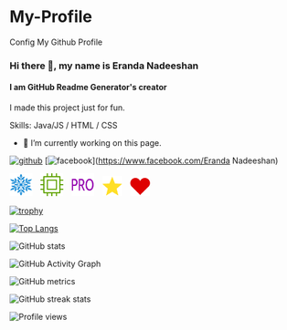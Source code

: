 # My-Profile
 Config My Github Profile 
### Hi there 👋, my name is Eranda Nadeeshan
#### I am GitHub Readme Generator's creator
I made this project just for fun.

Skills: Java/JS / HTML / CSS

- 🔭 I’m currently working on this page. 


[<img src='https://cdn.jsdelivr.net/npm/simple-icons@3.0.1/icons/github.svg' alt='github' height='40'>](https://github.com/Eranda7896)  [<img src='https://cdn.jsdelivr.net/npm/simple-icons@3.0.1/icons/facebook.svg' alt='facebook' height='40'>](https://www.facebook.com/Eranda Nadeeshan)  

<a href='https://archiveprogram.github.com/'><img src='https://raw.githubusercontent.com/acervenky/animated-github-badges/master/assets/acbadge.gif' width='40' height='40'></a> <a href='https://docs.github.com/en/developers'><img src='https://raw.githubusercontent.com/acervenky/animated-github-badges/master/assets/devbadge.gif' width='40' height='40'></a> <a href='https://github.com/pricing'><img src='https://raw.githubusercontent.com/acervenky/animated-github-badges/master/assets/pro.gif' width='40' height='40'></a> <a href='https://stars.github.com/'><img src='https://raw.githubusercontent.com/acervenky/animated-github-badges/master/assets/starbadge.gif' width='35' height='35'></a> <a href='https://docs.github.com/en/github/supporting-the-open-source-community-with-github-sponsors'><img src='https://raw.githubusercontent.com/acervenky/animated-github-badges/master/assets/sponsorbadge.gif' width='35' height='35'></a> 

[![trophy](https://github-profile-trophy.vercel.app/?username=Eranda7896)](https://github.com/ryo-ma/github-profile-trophy)

[![Top Langs](https://github-readme-stats.vercel.app/api/top-langs/?username=Eranda7896)](https://github.com/anuraghazra/github-readme-stats)

![GitHub stats](https://github-readme-stats.vercel.app/api?username=Eranda7896&show_icons=true&count_private=true)  

![GitHub Activity Graph](https://activity-graph.herokuapp.com/graph?username=Eranda7896)  

![GitHub metrics](https://metrics.lecoq.io/Eranda7896)  

![GitHub streak stats](https://github-readme-streak-stats.herokuapp.com/?user=Eranda7896)  

![Profile views](https://gpvc.arturio.dev/Eranda7896)  
